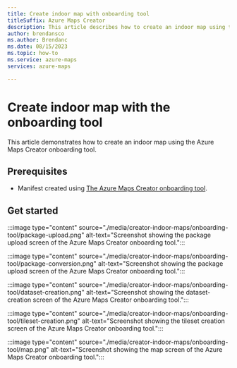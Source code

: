 ```yaml
---
title: Create indoor map with onboarding tool
titleSuffix: Azure Maps Creator
description: This article describes how to create an indoor map using the onboarding tool
author: brendansco
ms.author: Brendanc
ms.date: 08/15/2023
ms.topic: how-to
ms.service: azure-maps
services: azure-maps

---
```


# Create indoor map with the onboarding tool

This article demonstrates how to create an indoor map using the Azure Maps Creator onboarding tool.

## Prerequisites

- Manifest created using [The Azure Maps Creator onboarding tool].

## Get started

:::image type="content" source="./media/creator-indoor-maps/onboarding-tool/package-upload.png" alt-text="Screenshot showing the package upload screen of the Azure Maps Creator onboarding tool.":::

:::image type="content" source="./media/creator-indoor-maps/onboarding-tool/package-conversion.png" alt-text="Screenshot showing the package upload screen of the Azure Maps Creator onboarding tool.":::

:::image type="content" source="./media/creator-indoor-maps/onboarding-tool/dataset-creation.png" alt-text="Screenshot showing the dataset-creation screen of the Azure Maps Creator onboarding tool.":::

:::image type="content" source="./media/creator-indoor-maps/onboarding-tool/tileset-creation.png" alt-text="Screenshot showing the tileset creation screen of the Azure Maps Creator onboarding tool.":::

:::image type="content" source="./media/creator-indoor-maps/onboarding-tool/map.png" alt-text="Screenshot showing the map screen of the Azure Maps Creator onboarding tool.":::



[The Azure Maps Creator onboarding tool]: /azure/azure-maps/drawing-package-guide?pivots=drawing-package-v2#the-azure-maps-creator-onboarding-tool